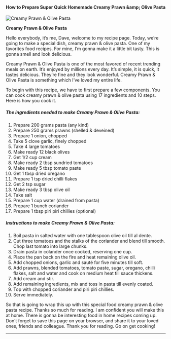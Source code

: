             

#### How to Prepare Super Quick Homemade Creamy Prawn &amp;amp; Olive Pasta

![Creamy Prawn &amp; Olive Pasta](https://img-global.cpcdn.com/recipes/5798978345500672/751x532cq70/creamy-prawn-olive-pasta-recipe-main-photo.jpg)

**Creamy Prawn &amp; Olive Pasta**

Hello everybody, it’s me, Dave, welcome to my recipe page. Today, we’re going to make a special dish, creamy prawn & olive pasta. One of my favorites food recipes. For mine, I’m gonna make it a little bit tasty. This is gonna smell and look delicious.

Creamy Prawn & Olive Pasta is one of the most favored of recent trending meals on earth. It’s enjoyed by millions every day. It’s simple, it is quick, it tastes delicious. They’re fine and they look wonderful. Creamy Prawn & Olive Pasta is something which I’ve loved my entire life.

To begin with this recipe, we have to first prepare a few components. You can cook creamy prawn & olive pasta using 17 ingredients and 10 steps. Here is how you cook it.

##### The ingredients needed to make Creamy Prawn & Olive Pasta:

1.  Prepare 200 grams pasta (any kind)
2.  Prepare 250 grams prawns (shelled & deveined)
3.  Prepare 1 onion, chopped
4.  Take 5 clove garlic, finely chopped
5.  Take 4 large tomatoes
6.  Make ready 12 black olives
7.  Get 1/2 cup cream
8.  Make ready 2 tbsp sundried tomatoes
9.  Make ready 5 tbsp tomato paste
10.  Get 1 tbsp dried oregano
11.  Prepare 1 tsp dried chilli flakes
12.  Get 2 tsp sugar
13.  Make ready 3 tbsp olive oil
14.  Take salt
15.  Prepare 1 cup water (drained from pasta)
16.  Prepare 1 bunch coriander
17.  Prepare 1 tbsp piri piri chillies (optional)

##### Instructions to make Creamy Prawn & Olive Pasta:

1.  Boil pasta in salted water with one tablespoon olive oil till al dente.
2.  Cut three tomatoes and the stalks of the coriander and blend till smooth. Chop last tomato into large chunks.
3.  Drain pasta in colander once cooked, reserving one cup.
4.  Place the pan back on the fire and heat remaining olive oil.
5.  Add chopped onions, garlic and sauté for five minutes till soft.
6.  Add prawns, blended tomatoes, tomato paste, sugar, oregano, chilli flakes, salt and water and cook on medium heat till sauce thickens.
7.  Add cream and stir.
8.  Add remaining ingredients, mix and toss in pasta till evenly coated.
9.  Top with chopped coriander and piri piri chillies.
10.  Serve immediately.

So that is going to wrap this up with this special food creamy prawn & olive pasta recipe. Thanks so much for reading. I am confident you will make this at home. There is gonna be interesting food in home recipes coming up. Don’t forget to save this page on your browser, and share it to your loved ones, friends and colleague. Thank you for reading. Go on get cooking!

* * *